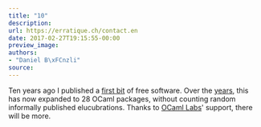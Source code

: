 ```yaml
---
title: "10"
description:
url: https://erratique.ch/contact.en
date: 2017-02-27T19:15:55-00:00
preview_image:
authors:
- "Daniel B\xFCnzli"
source:
---
```


Ten years ago I published a <a href="http://alan.petitepomme.net/cwn/2007.02.27.html#3">first bit</a> of free software. Over the <a href="https://erratique.ch/tags/OCaml">years</a>, this has now expanded to 28 OCaml packages, without counting random informally published elucubrations. Thanks to <a href="http://ocamllabs.io">OCaml Labs</a>' support, there will be more.
